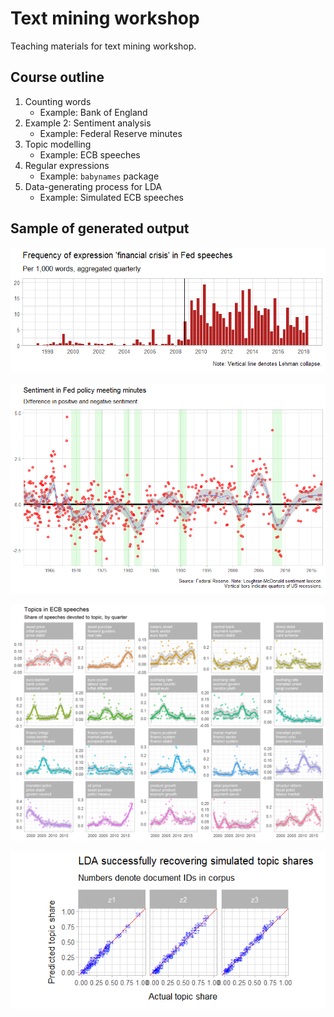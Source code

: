 
<!-- README.md is generated from README.Rmd. Please edit that file -->

# Text mining workshop

Teaching materials for text mining workshop.

## Course outline

1.  Counting words
      - Example: Bank of England
2.  Example 2: Sentiment analysis
      - Example: Federal Reserve minutes
3.  Topic modelling
      - Example: ECB speeches
4.  Regular expressions
      - Example: `babynames` package
5.  Data-generating process for LDA
      - Example: Simulated ECB speeches

## Sample of generated output

![](images/p_fed_fin_crisis.png)

![](images/p_fed_sentiment.png)

![](images/ecb_topics.png)

![](images/p_lda_comparison.png)
